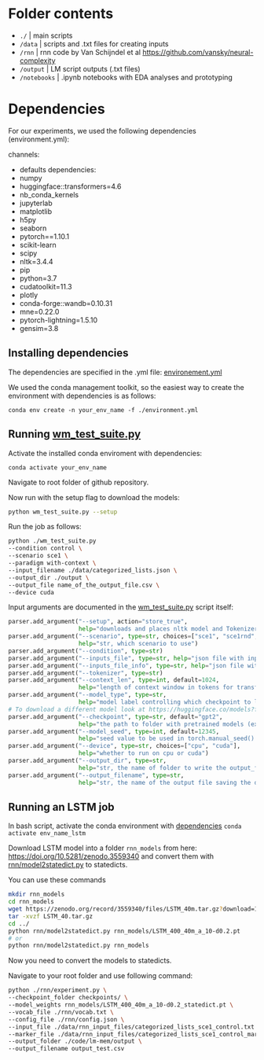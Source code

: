 # Folder contents

- `./`         |  main scripts
- `/data`      |  scripts and .txt files for creating inputs
- `/rnn` |  rnn code by Van Schijndel et al https://github.com/vansky/neural-complexity
- `/output`    |  LM script outputs (.txt files)
- `/notebooks` |  .ipynb notebooks with EDA analyses and prototyping

# Dependencies

For our experiments, we used the following dependencies (environment.yml):

channels:
  - defaults
dependencies:
  - numpy
  - huggingface::transformers=4.6
  - nb_conda_kernels
  - jupyterlab
  - matplotlib
  - h5py
  - seaborn
  - pytorch==1.10.1
  - scikit-learn
  - scipy
  - nltk=3.4.4
  - pip
  - python=3.7
  - cudatoolkit=11.3
  - plotly
  - conda-forge::wandb=0.10.31
  - mne=0.22.0
  - pytorch-lightning=1.5.10
  - gensim=3.8

## Installing dependencies

The dependencies are specified in the .yml file: [environement.yml](https://github.com/KristijanArmeni/neural-lm-mem/blob/main/enviroment.yml)


We used the conda management toolkit, so the easiest way to create the environment with dependencies is as follows:

`conda env create -n your_env_name -f ./environment.yml`

## Running [wm_test_suite.py](https://github.com/KristijanArmeni/neural-lm-mem/blob/main/gpt2_surprisal.py)

Activate the installed conda enviroment with dependencies:  
```
conda activate your_env_name
```

Navigate to root folder of github repository.

Now run with the setup flag to download the models:
```bash
python wm_test_suite.py --setup
```

Run the job as follows:
```bash
python ./wm_test_suite.py
--condition control \
--scenario sce1 \
--paradigm with-context \
--input_filename ./data/categorized_lists.json \
--output_dir ./output \
--output_file name_of_the_output_file.csv \
--device cuda
```

Input arguments are documented in the [wm_test_suite.py](https://github.com/KristijanArmeni/neural-lm-mem/blob/main/wm_test_suite.py) script itself:

```python
parser.add_argument("--setup", action="store_true",
                    help="downloads and places nltk model and Tokenizer")
parser.add_argument("--scenario", type=str, choices=["sce1", "sce1rnd", "sce2", "sce3", "sce4", "sce5", "sce6", "sce7"],
                    help="str, which scenario to use")
parser.add_argument("--condition", type=str)
parser.add_argument("--inputs_file", type=str, help="json file with input sequence IDs which are converted to tensors")
parser.add_argument("--inputs_file_info", type=str, help="json file with information about input sequences")
parser.add_argument("--tokenizer", type=str)
parser.add_argument("--context_len", type=int, default=1024,
                    help="length of context window in tokens for transformers")
parser.add_argument("--model_type", type=str,
                    help="model label controlling which checkpoint to load")
# To download a different model look at https://huggingface.co/models?filter=gpt2
parser.add_argument("--checkpoint", type=str, default="gpt2",
                    help="the path to folder with pretrained models (expected to work with model.from_pretraiend() method)")
parser.add_argument("--model_seed", type=int, default=12345,
                    help="seed value to be used in torch.manual_seed() prior to calling GPT2Model()")
parser.add_argument("--device", type=str, choices=["cpu", "cuda"],
                    help="whether to run on cpu or cuda")
parser.add_argument("--output_dir", type=str,
                    help="str, the name of folder to write the output_filename in")
parser.add_argument("--output_filename", type=str,
                    help="str, the name of the output file saving the dataframe")
```

## Running an LSTM job

In bash script, activate the conda environment with [dependencies]()
`conda activate env_name_lstm`

Download LSTM model into a folder `rnn_models` from here:
https://doi.org/10.5281/zenodo.3559340 and convert them with
[rnn/model2statedict.py](./rnn/model2statedict.py) to statedicts.

You can use these commands
```bash
mkdir rnn_models
cd rnn_models
wget https://zenodo.org/record/3559340/files/LSTM_40m.tar.gz?download=1 -O LSTM_40m.tar.gz
tar -xvzf LSTM_40.tar.gz
cd ../
python rnn/model2statedict.py rnn_models/LSTM_400_40m_a_10-d0.2.pt
# or
python rnn/model2statedict.py rnn_models
```

Now you need to convert the models to statedicts.

Navigate to your root folder and use following command:

```bash
python ./rnn/experiment.py \
--checkpoint_folder checkpoints/ \
--model_weights rnn_models/LSTM_400_40m_a_10-d0.2_statedict.pt \
--vocab_file ./rnn/vocab.txt \
--config_file ./rnn/config.json \
--input_file ./data/rnn_input_files/categorized_lists_sce1_control.txt \
--marker_file ./data/rnn_input_files/categorized_lists_sce1_control_markers.txt \
--output_folder ./code/lm-mem/output \
--output_filename output_test.csv
```
